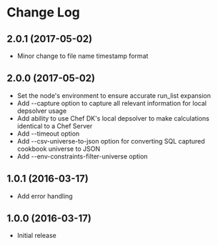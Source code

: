 # Change Log

## 2.0.1 (2017-05-02)

* Minor change to file name timestamp format

## 2.0.0 (2017-05-02)

* Set the node's environment to ensure accurate run_list expansion
* Add --capture option to capture all relevant information for local depsolver usage
* Add ability to use Chef DK's local depsolver to make calculations identical to a Chef Server
* Add --timeout option
* Add --csv-universe-to-json option for converting SQL captured cookbook universe to JSON
* Add --env-constraints-filter-universe option

## 1.0.1 (2016-03-17)

* Add error handling

## 1.0.0 (2016-03-17)

* Initial release
